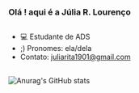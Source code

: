 ### Olá ! aqui é a Júlia R. Lourenço

##

- 💻 Estudante de ADS
- ;) Pronomes: ela/dela
- Contato: juliarita1901@gmail.com

##

![Anurag's GitHub stats](https://github-readme-stats.vercel.app/api?username=anuraghazra&show_icons=true&bg_color=5f9ea0)
 
